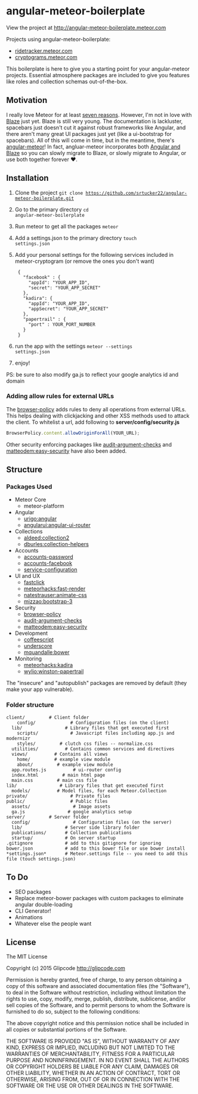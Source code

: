 # angular-meteor-boilerplate
View the project at <a href="http://angular-meteor-boilerplate.meteor.com">http://angular-meteor-boilerplate.meteor.com</a>

Projects using angular-meteor-boilerplate:
-  [ridetracker.meteor.com](http://ridetracker.meteor.com)
-  [cryptograms.meteor.com](http://cryptograms.meteor.com)

This boilerplate is here to give you a starting point for your angular-meteor projects. Essential atmosphere packages are included to give you features like roles and collection schemas out-of-the-box.

## Motivation

I really love Meteor for at least <a href="http://docs.meteor.com/#/full/sevenprinciples">seven reasons</a>. However, I'm not in love with <a href="https://www.meteor.com/blaze">Blaze</a> just yet. Blaze is still very young. The documentation is lackluster, spacebars just doesn't cut it against robust frameworks like Angular, and there aren't many great UI packages just yet (like a ui-bootstrap for spacebars). All of this will come in time, but in the meantime, there's <a href="http://angularjs.meteor.com/">angular-meteor</a>! In fact, angluar-meteor incorporates both <a href="http://angularjs.meteor.com/manifest">Angular and Blaze</a> so you can slowly migrate to Blaze, or slowly migrate to Angular, or use both together forever ♥.

## Installation

1. Clone the project <code>git clone https://github.com/srtucker22/angular-meteor-boilerplate.git</code>
2. Go to the primary directory <code>cd angular-meteor-boilerplate</code>
3. Run meteor to get all the packages <code>meteor</code>
4. Add a settings.json to the primary directory <code>touch settings.json</code>
5. Add your personal settings for the following services included in meteor-cryptogram (or remove the ones you don't want)

        
        {
          "facebook" : {
            "appId": "YOUR_APP_ID",
            "secret": "YOUR_APP_SECRET"
          },
          "kadira": { 
            "appId": "YOUR_APP_ID", 
            "appSecret": "YOUR_APP_SECRET" 
          },
          "papertrail" : {
            "port" : YOUR_PORT_NUMBER
          }
        }
        

6. run the app with the settings <code>meteor --settings settings.json</code>
7. enjoy!

PS: be sure to also modify ga.js to reflect your google analytics id and domain

### Adding allow rules for external URLs

The [browser-policy](https://atmospherejs.com/meteor/browser-policy) adds rules to deny all operations from external URLs.
This helps dealing with clickjacking and other XSS methods used to attack the client. To whitelist a url, add following to 
__server/config/security.js__

```javascript
BrowserPolicy.content.allowOriginForAll(YOUR_URL);
```

Other security enforcing packages like [audit-argument-checks](https://docs.meteor.com/#/full/auditargumentchecks) and 
[matteodem:easy-security](https://github.com/matteodem/meteor-easy-security) have also been added.

## Structure

### Packages Used

* Meteor Core
  * meteor-platform
* Angular
  * [urigo:angular](https://github.com/Urigo/angular-meteor)
  * [angularui:angular-ui-router](https://atmospherejs.com/angularui/angular-ui-router)
* Collections
  * [aldeed:collection2](https://github.com/aldeed/meteor-collection2)
  * [dburles:collection-helpers](https://github.com/dburles/meteor-collection-helpers)
* Accounts
  * [accounts-password](https://github.com/meteor/meteor/tree/devel/packages/accounts-password)
  * [accounts-facebook](https://github.com/meteor/meteor/tree/devel/packages/accounts-facebook)
  * [service-configuration](https://atmospherejs.com/meteor/service-configuration)
* UI and UX
  * [fastclick](https://github.com/meteor/meteor/tree/devel/packages/fastclick)
  * [meteorhacks:fast-render](https://github.com/meteorhacks/fast-render)
  * [natestrauser:animate-css](https://github.com/nate-strauser/meteor-animate-css/)
  * [mizzao:bootstrap-3](https://github.com/mangasocial/meteor-bootstrap-3)
* Security
  * [browser-policy](https://github.com/meteor/meteor/tree/devel/packages/browser-policy)
  * [audit-argument-checks](https://github.com/meteor/meteor/tree/devel/packages/audit-argument-checks)
  * [matteodem:easy-security](https://github.com/matteodem/meteor-easy-security)
* Development
  * [coffeescript](https://github.com/meteor/meteor/tree/devel/packages/coffeescript)
  * [underscore](https://github.com/meteor/meteor/tree/devel/packages/underscore)
  * [mquandalle:bower](https://github.com/mquandalle/meteor-bower/)
* Monitoring
  * [meteorhacks:kadira](https://github.com/meteorhacks/kadira/)
  * [wylio:winston-papertrail](https://github.com/Wylio/meteor-winston-papertrail/)

The "insecure" and "autopublish" packages are removed by default (they make your app vulnerable).

### Folder structure

```
client/         # Client folder
    config/             # Configuration files (on the client)
  lib/                # Library files that get executed first
    scripts/            # Javascript files including app.js and modernizr
    styles/         # clutch css files -- normalize.css
  utilities/          # Contains common services and directives
  views/          # Contains all views
    home/         # example view module
    about/         # example view module
  app.routes.js          # ui-router config
  index.html         # main html page
  main.css         # main css file
lib/                # Library files that get executed first
  models/          # Model files, for each Meteor.Collection
private/                # Private files
public/                 # Public files
  assets/                # Image assets
  ga.js                # google analytics setup
server/         # Server folder
  config/                # Configuration files (on the server)
  lib/                # Server side library folder
  publications/       # Collection publications
  startup/            # On server startup
.gitignore            # add to this gitignore for ignoring
bower.json            # add to this bower file or use bower install
*settings.json*       # Meteor.settings file -- you need to add this file (touch settings.json)
```

## To Do

-  SEO packages
-  Replace meteor-bower packages with custom packages to eliminate angular double-loading
-  CLI Generator!
-  Animations
-  Whatever else the people want

## License

The MIT License

Copyright (c) 2015 Glipcode http://glipcode.com

Permission is hereby granted, free of charge, to any person obtaining a copy
of this software and associated documentation files (the "Software"), to deal
in the Software without restriction, including without limitation the rights
to use, copy, modify, merge, publish, distribute, sublicense, and/or sell
copies of the Software, and to permit persons to whom the Software is
furnished to do so, subject to the following conditions:

The above copyright notice and this permission notice shall be included in
all copies or substantial portions of the Software.

THE SOFTWARE IS PROVIDED "AS IS", WITHOUT WARRANTY OF ANY KIND, EXPRESS OR
IMPLIED, INCLUDING BUT NOT LIMITED TO THE WARRANTIES OF MERCHANTABILITY,
FITNESS FOR A PARTICULAR PURPOSE AND NONINFRINGEMENT. IN NO EVENT SHALL THE
AUTHORS OR COPYRIGHT HOLDERS BE LIABLE FOR ANY CLAIM, DAMAGES OR OTHER
LIABILITY, WHETHER IN AN ACTION OF CONTRACT, TORT OR OTHERWISE, ARISING FROM,
OUT OF OR IN CONNECTION WITH THE SOFTWARE OR THE USE OR OTHER DEALINGS IN
THE SOFTWARE.